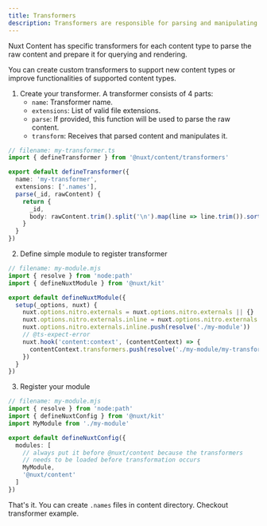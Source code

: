 ```yaml
---
title: Transformers
description: Transformers are responsible for parsing and manipulating contents in Nuxt Content.
---
```


Nuxt Content has specific transformers for each content type to parse the raw content and prepare it for querying and rendering.

You can create custom transformers to support new content types or improve functionalities of supported content types.

1. Create your transformer. A transformer consists of 4 parts:
   - `name`: Transformer name.
   - `extensions`: List of valid file extensions.
   - `parse`: If provided, this function will be used to parse the raw content.
   - `transform`: Receives that parsed content and manipulates it.

```ts [my-transformer.ts]
// filename: my-transformer.ts
import { defineTransformer } from '@nuxt/content/transformers'

export default defineTransformer({
  name: 'my-transformer',
  extensions: ['.names'],
  parse(_id, rawContent) {
    return {
      _id,
      body: rawContent.trim().split('\n').map(line => line.trim()).sort()
    }
  }
})
```

2. Define simple module to register transformer

```ts [my-module.mjs]
// filename: my-module.mjs
import { resolve } from 'node:path'
import { defineNuxtModule } from '@nuxt/kit'

export default defineNuxtModule({
  setup(_options, nuxt) {
    nuxt.options.nitro.externals = nuxt.options.nitro.externals || {}
    nuxt.options.nitro.externals.inline = nuxt.options.nitro.externals.inline || []
    nuxt.options.nitro.externals.inline.push(resolve('./my-module'))
    // @ts-expect-error
    nuxt.hook('content:context', (contentContext) => {
      contentContext.transformers.push(resolve('./my-module/my-transformer.ts'))
    })
  }
})
```

3. Register your module

```ts [nuxt.config.ts]
// filename: my-module.mjs
import { resolve } from 'node:path'
import { defineNuxtConfig } from '@nuxt/kit'
import MyModule from './my-module'

export default defineNuxtConfig({
  modules: [
    // always put it before @nuxt/content because the transformers
    // needs to be loaded before transformation occurs
    MyModule,
    '@nuxt/content'
  ]
})
```

That's it. You can create `.names` files in content directory. Checkout transformer example.
